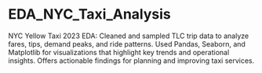 # EDA_NYC_Taxi_Analysis
NYC Yellow Taxi 2023 EDA: Cleaned and sampled TLC trip data to analyze fares, tips, demand peaks, and ride patterns. Used Pandas, Seaborn, and Matplotlib for visualizations that highlight key trends and operational insights. Offers actionable findings for planning and improving taxi services.

